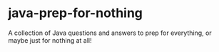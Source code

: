 # java-prep-for-nothing
 A collection of Java questions and answers to prep for everything, or maybe just for nothing at all!
